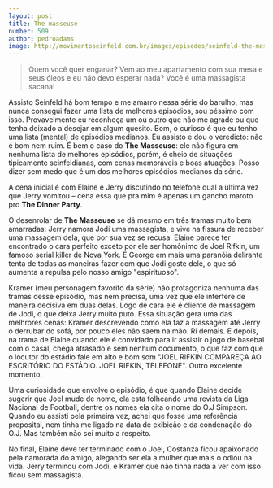 ```yaml
---
layout: post
title: The masseuse
number: 509
author: pedroadams
image: http://movimentoseinfeld.com.br/images/episodes/seinfeld-the-masseuse.jpg
---
```


> Quem você quer enganar? Vem ao meu apartamento com sua mesa e seus óleos e eu não devo esperar nada? Você é uma massagista sacana!

Assisto Seinfeld há bom tempo e me amarro nessa série do barulho, mas nunca consegui fazer uma lista de melhores episódios, sou péssimo com isso. Provavelmente eu reconheça um ou outro que não me agrade ou que tenha deixado a desejar em algum quesito. Bom, o curioso é que eu tenho uma lista (mental) de episódios medianos. Eu assisto e dou o veredicto: não é bom nem ruim. É bem o caso do **The Masseuse**: ele não figura em nenhuma lista de melhores episódios, porém, é cheio de situações tipicamente seinfeldianas, com cenas memoráveis e boas atuações. Posso dizer sem medo que é um dos melhores episódios medianos da série.

A cena inicial é com Elaine e Jerry discutindo no telefone qual a última vez que Jerry vomitou – cena essa que pra mim é apenas um gancho maroto pro **The Dinner Party**.

O desenrolar de **The Masseuse** se dá mesmo em três tramas muito bem amarradas: Jerry namora Jodi uma massagista, e vive na fissura de receber uma massagem dela, que por sua vez se recusa. Elaine parece ter encontrado o cara perfeito exceto por ele ser homônimo de Joel Rifkin, um famoso serial killer de Nova York. E George em mais uma paranóia delirante tenta de todas as maneiras fazer com que Jodi goste dele, o que só aumenta a repulsa pelo nosso amigo "espirituoso".

Kramer (meu personagem favorito da série) não protagoniza nenhuma das tramas desse episódio, mas nem precisa, uma vez que ele interfere de maneira decisiva em duas delas. Logo de cara ele é cliente de massagem de Jodi, o que deixa Jerry muito puto. Essa situação gera uma das melhrores cenas:  Kramer descrevendo como ela faz a massagem até Jerry o derrubar do sofá, por pouco eles não saem na mão. Ri demais. E depois, na trama de Elaine quando ele é convidado para ir assistir o jogo de basebal com o casal, chega atrasado e sem nenhum documento, o que faz com que o locutor do estádio fale em alto e bom som "JOEL RIFKIN COMPAREÇA AO ESCRITÓRIO DO ESTÁDIO. JOEL RIFKIN, TELEFONE". Outro excelente momento.

Uma curiosidade que envolve o episódio, é que quando Elaine decide sugerir que Joel mude de nome, ela esta folheando uma revista da Liga Nacional de Football, dentre os nomes ela cita o nome do O.J Simpson. Quando eu assisti pela primeira vez, achei que fosse uma referência proposital, nem tinha me ligado na data de exibição e da condenação do O.J. Mas também não sei muito a respeito.

No final, Elaine deve ter terminado com o Joel, Costanza ficou apaixonado pela namorada do amigo, alegando ser ela a mulher que mais o odiou na vida. Jerry terminou com Jodi, e Kramer que não tinha nada a ver com isso ficou sem massagista.